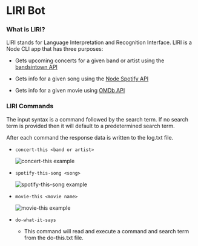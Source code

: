 # LIRI Bot

### What is LIRI?

LIRI stands for Language Interpretation and Recognition Interface. LIRI is a Node CLI app that has three purposes:

* Gets upcoming concerts for a given band or artist using the [bandsintown API](http://www.artists.bandsintown.com/bandsintown-api/?locale=en)

* Gets info for a given song using the [Node Spotify API](https://www.npmjs.com/package/node-spotify-api)

* Gets info for a given movie using [OMDb API](http://www.omdbapi.com/)

### LIRI Commands

The input syntax is a command followed by the search term. If no search term is provided then it will default to a predetermined search term.

After each command the response data is written to the log.txt file.

* `concert-this <band or artist>`

  ![concert-this example](https://i.imgur.com/cEI2Foa.png)

* `spotify-this-song <song>`

  ![spotify-this-song example](https://i.imgur.com/NEy0tMu.png)

* `movie-this <movie name>`

  ![movie-this example](https://i.imgur.com/tRvPwFO.png)

* `do-what-it-says`

  * This command will read and execute a command and search term from the do-this.txt file.
